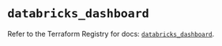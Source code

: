 # `databricks_dashboard`

Refer to the Terraform Registry for docs: [`databricks_dashboard`](https://registry.terraform.io/providers/databricks/databricks/1.57.0/docs/resources/dashboard).

